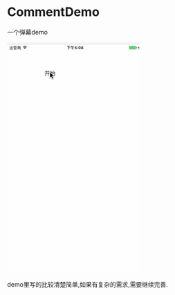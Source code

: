 # CommentDemo
一个弹幕demo

![图片](https://github.com/Rochester-Ting/Picture/blob/master/bullet.gif)


demo里写的比较清楚简单,如果有复杂的需求,需要继续完善.
